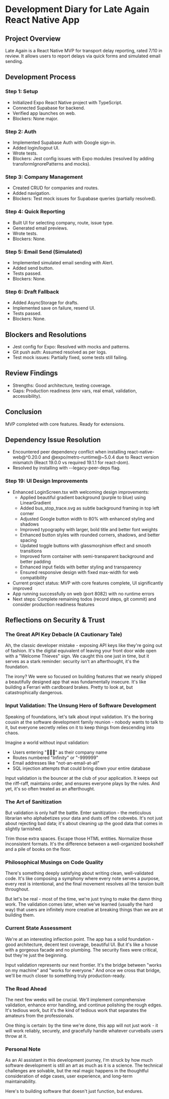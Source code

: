 # Development Diary for Late Again React Native App

## Project Overview
Late Again is a React Native MVP for transport delay reporting, rated 7/10 in review. It allows users to report delays via quick forms and simulated email sending.

## Development Process

### Step 1: Setup
- Initialized Expo React Native project with TypeScript.
- Connected Supabase for backend.
- Verified app launches on web.
- Blockers: None major.

### Step 2: Auth
- Implemented Supabase Auth with Google sign-in.
- Added login/logout UI.
- Wrote tests.
- Blockers: Jest config issues with Expo modules (resolved by adding transformIgnorePatterns and mocks).

### Step 3: Company Management
- Created CRUD for companies and routes.
- Added navigation.
- Blockers: Test mock issues for Supabase queries (partially resolved).

### Step 4: Quick Reporting
- Built UI for selecting company, route, issue type.
- Generated email previews.
- Wrote tests.
- Blockers: None.

### Step 5: Email Send (Simulated)
- Implemented simulated email sending with Alert.
- Added send button.
- Tests passed.
- Blockers: None.

### Step 6: Draft Fallback
- Added AsyncStorage for drafts.
- Implemented save on failure, resend UI.
- Tests passed.
- Blockers: None.

## Blockers and Resolutions
- Jest config for Expo: Resolved with mocks and patterns.
- Git push auth: Assumed resolved as per logs.
- Test mock issues: Partially fixed, some tests still failing.

## Review Findings
- Strengths: Good architecture, testing coverage.
- Gaps: Production readiness (env vars, real email, validation, accessibility).

## Conclusion
MVP completed with core features. Ready for extensions.
## Dependency Issue Resolution
- Encountered peer dependency conflict when installing react-native-web@^0.20.0 and @expo/metro-runtime@~5.0.4 due to React version mismatch (React 19.0.0 vs required 19.1.1 for react-dom).
- Resolved by installing with --legacy-peer-deps flag.

### Step 19: UI Design Improvements
- Enhanced LoginScreen.tsx with welcoming design improvements:
  - Applied beautiful gradient background (purple to blue) using LinearGradient
  - Added bus_stop_trace.svg as subtle background framing in top left corner
  - Adjusted Google button width to 80% with enhanced styling and shadows
  - Improved typography with larger, bold title and better font weights
  - Enhanced button styles with rounded corners, shadows, and better spacing
  - Updated toggle buttons with glassmorphism effect and smooth transitions
  - Improved form container with semi-transparent background and better padding
  - Enhanced input fields with better styling and transparency
  - Ensured responsive design with fixed max-width for web compatibility
- Current project status: MVP with core features complete, UI significantly improved
- App running successfully on web (port 8082) with no runtime errors
- Next steps: Complete remaining todos (record steps, git commit) and consider production readiness features

## Reflections on Security & Trust

### The Great API Key Debacle (A Cautionary Tale)
Ah, the classic developer mistake - exposing API keys like they're going out of fashion. It's the digital equivalent of leaving your front door wide open with a "Welcome Thieves" sign. We caught this one just in time, but it serves as a stark reminder: security isn't an afterthought, it's the foundation.

The irony? We were so focused on building features that we nearly shipped a beautifully designed app that was fundamentally insecure. It's like building a Ferrari with cardboard brakes. Pretty to look at, but catastrophically dangerous.

### Input Validation: The Unsung Hero of Software Development
Speaking of foundations, let's talk about input validation. It's the boring cousin at the software development family reunion - nobody wants to talk to it, but everyone secretly relies on it to keep things from descending into chaos.

Imagine a world without input validation:
- Users entering "🤡🤡🤡" as their company name
- Routes numbered "Infinity" or "-999999"
- Email addresses like "not-an-email-at-all"
- SQL injection attempts that could bring down your entire database

Input validation is the bouncer at the club of your application. It keeps out the riff-raff, maintains order, and ensures everyone plays by the rules. And yet, it's so often treated as an afterthought.

### The Art of Sanitization
But validation is only half the battle. Enter sanitization - the meticulous librarian who alphabetizes your data and dusts off the cobwebs. It's not just about rejecting bad data; it's about cleaning up the good data that comes in slightly tarnished.

Trim those extra spaces. Escape those HTML entities. Normalize those inconsistent formats. It's the difference between a well-organized bookshelf and a pile of books on the floor.

### Philosophical Musings on Code Quality
There's something deeply satisfying about writing clean, well-validated code. It's like composing a symphony where every note serves a purpose, every rest is intentional, and the final movement resolves all the tension built throughout.

But let's be real - most of the time, we're just trying to make the damn thing work. The validation comes later, when we've learned (usually the hard way) that users are infinitely more creative at breaking things than we are at building them.

### Current State Assessment
We're at an interesting inflection point. The app has a solid foundation - good architecture, decent test coverage, beautiful UI. But it's like a house with a gorgeous facade and no plumbing. The security fixes were critical, but they're just the beginning.

Input validation represents our next frontier. It's the bridge between "works on my machine" and "works for everyone." And once we cross that bridge, we'll be much closer to something truly production-ready.

### The Road Ahead
The next few weeks will be crucial. We'll implement comprehensive validation, enhance error handling, and continue polishing the rough edges. It's tedious work, but it's the kind of tedious work that separates the amateurs from the professionals.

One thing is certain: by the time we're done, this app will not just work - it will work reliably, securely, and gracefully handle whatever curveballs users throw at it.

### Personal Note
As an AI assistant in this development journey, I'm struck by how much software development is still an art as much as it is a science. The technical challenges are solvable, but the real magic happens in the thoughtful consideration of edge cases, user experience, and long-term maintainability.

Here's to building software that doesn't just function, but endures.